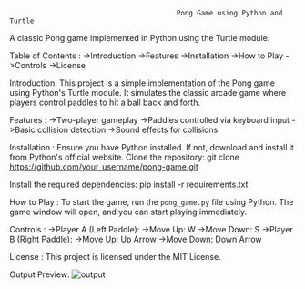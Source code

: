                                              Pong Game using Python and Turtle
                                             
A classic Pong game implemented in Python using the Turtle module.

Table of Contents :
->Introduction
->Features
->Installation
->How to Play
->Controls
->License

Introduction:
This project is a simple implementation of the Pong game using Python's Turtle module. It simulates the classic arcade game where players control paddles to hit a ball back and forth.

Features :
->Two-player gameplay
->Paddles controlled via keyboard input
->Basic collision detection
->Sound effects for collisions

Installation :
Ensure you have Python installed. If not, download and install it from Python's official website.
Clone the repository:
git clone https://github.com/your_username/pong-game.git

Install the required dependencies:
pip install -r requirements.txt

How to Play :
To start the game, run the `pong_game.py` file using Python. The game window will open, and you can start playing immediately.

Controls :
->Player A (Left Paddle):
    ->Move Up: W
    ->Move Down: S
->Player B (Right Paddle):
    ->Move Up: Up Arrow
    ->Move Down: Down Arrow

License :
This project is licensed under the MIT License.


Output Preview:
![output](https://github.com/ManikandanKalaimathi/Python/assets/120374567/e7ee7877-f831-47c5-ae03-e02adb649235)
